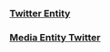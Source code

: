 ### [Twitter Entity](https://www.drupal.org/project/twitter%5Fentity)

### [Media Entity Twitter](https://www.drupal.org/project/media%5Fentity%5Ftwitter)